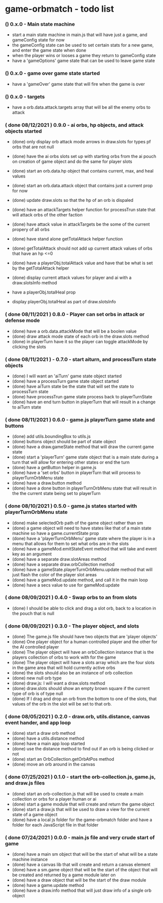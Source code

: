 # game-orbmatch - todo list

### () 0.x.0 - Main state machine
* start a main state machine in main.js that will have just a game, and gameConfig state for now
* the gameConfig state can be used to set certain stats for a new game, and enter the game state when done
* when the player wins or looses a game they return to gameConfig state
* have a 'gameOptions' game state that can be used to leave game state

### () 0.x.0 - game over game state started
* have a 'gameOver' game state that will fire when the game is over

### () 0.x.0 - targets
* have a orb.data.attack.targets array that will be all the enemy orbs to attack

### ( done 08/12/2021 ) 0.9.0 - ai orbs, hp objects, and attack objects started
* (done) only display orb attack mode arrows in draw.slots for types pf orbs that are not null
* (done) have the ai orbs slots set up with starting orbs from the ai pouch on creation of game object and do the same for player slots
* (done) start an orb.data.hp object that contains current, max, and heal values
* (done) start an orb.data.attack object that contains just a current prop for now
* (done) update draw.slots so that the hp of an orb is dispaled
* (done) have an attackTargets helper function for processTrun state that will attack orbs of the other faction
* (done) have attack value in attackTargets be the some of the current propery of all orbs
* (done) have stand alone getTotalAttack helper function
* (done) getTotalAttack should not add up current attack values of orbs that have an hp <=0
* (done) have a playerObj.totalAttack value and have that be what is set by the getTotalAttack helper
* (done) display current attack values for player and ai with a draw.slotsInfo method

* have a playerObj.totalHeal prop
* display playerObj.totalHeal as part of draw.slotsInfo


### ( done 08/11/2021 ) 0.8.0 - Player can set orbs in attack or defense mode
* (done) have a orb.data.attackMode that will be a boolen value
* (done) draw attack mode state of each orb in the draw.slots method
* (done) in playerTurn have it so the player can toggle attackMode by clicking the slots

### ( done 08/11/2021 ) - 0.7.0 - start aiturn, and processTurn state objects
* (done) I will want an 'aiTurn' game state object started
* (done) have a processTurn game state object started
* (done) have aiTurn state be the state that will set the state to processTurn state
* (done) have processTrun game state process back to playerTurnState
* (done) have an end turn button in playerTurn that will result in a change to aiTurn state

### ( done 08/11/2021 ) 0.6.0 - game.js playerTurn game state and buttons
* (done) add utils.boundingBox to utils.js
* (done) buttons object should be part of state object
* (done) have a draw.gameState method that will draw the current game state
* (done) start a 'playerTurn' game state object that is a main state during a turn that will allow for entering other states or end the turn
* (done) have a getButton helper in game.js
* (done) have a 'set orbs' button in playerTurn that will process to playerTurnOrbMenu state
* (done) have a draw.button method
* (done) have a done button in playerTurnOrbMenu state that will result in the the current state being set to playerTurn

### ( done 08/10/2021 ) 0.5.0 - game.js states started with playerTurnOrbMenu state
* (done) make selectedOrb path of the game object rather than sm
* (done) a game object will need to have states like that of a main state machine so have a game.currentState prop
* (done) have a 'playerTurnOrbMenu' game state where the player is in a menu that allows for them to set what orbs are in the slots 
* (done) have a gameMod.emitStateEvent method that will take and event key as an argument
* (done) have a separate draw.slotAreas method
* (done) have a separate draw.orbCollection method
* (done) have a gameState.playerTurnOrbMenu.update method that will just flash the color of the player slot areas
* (done) have a gameMod.update method, and call it in the main loop
* (done) have a secs value to use for gameMod.update

### ( done 08/09/2021 ) 0.4.0 - Swap orbs to an from slots
* (done) I should be able to click and drag a slot orb, back to a location in the pouch that is null

### ( done 08/09/2021 ) 0.3.0  - The player object, and slots
* (done) The game.js file should have two objects that are 'player objects'
* (done) One player object for a human controlled player and the other for the AI controlled player
* (done) The player object will have an orbCollection instance that is the players collection of orbs to work with for the game
* (done) The player object will have a slots array which are the four slots in the game area that will hold currently active orbs
* (done) the slots should also be an instance of orb collection
* (done) new null orb type
* (done) draw.js: I will want a draw.slots method
* (done) draw.slots should show an empty brown square if the current type of orb is of type null
* (done) If I drag and drop an orb from the bottom to one of the slots, that values of the orb in the slot will be set to that orb.

### ( done 08/05/2021 ) 0.2.0 - draw.orb, utils.distance, canvas event hander, and app loop
* (done) start a draw orb method
* (done) have a utils.distance method
* (done) have a main app loop started
* (done) use the distance method to find out if an orb is being clicked or not
* (done) start an OrbCollection.getOrbAtPos method
* (done) move an orb around in the canvas

### ( done 07/25/2021 ) 0.1.0 - start the orb-collection.js, game.js, and draw.js files
* (done) start an orb-collection.js that will be used to create a main collection or orbs for a player human or ai
* (done) start a game module that will create and return the game object
* (done) start a draw.js that will be used to draw a view for the current state of a game object
* (done) have a local js folder for the game-orbmatch folder and have a folder for each JavaScript file in that folder

### ( done 07/24/2021 ) 0.0.0 - main.js file and very crude start of game
* (done) have a main sm object that will be the start of what will be a state machine instance
* (done) have a canvas lib that will create and return a canvas element
* (done) have a sm.game object that will be the start of the object that will be created and returned by a game module later on
* (done) have a draw object that will be the start of the draw module
* (done) have a game.update method
* (done) have a draw.info method that will just draw info of a single orb object

